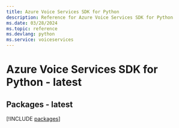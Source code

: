 ```yaml
---
title: Azure Voice Services SDK for Python
description: Reference for Azure Voice Services SDK for Python
ms.date: 03/28/2024
ms.topic: reference
ms.devlang: python
ms.service: voiceservices
---
```

# Azure Voice Services SDK for Python - latest
## Packages - latest
[!INCLUDE [packages](voice-services-index.md)]